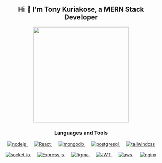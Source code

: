 <h2 align="center">Hi 👋 I'm Tony Kuriakose, a MERN Stack Developer</h2>

<div align="center">
    <img src="https://user-images.githubusercontent.com/97904458/200912394-9ab7bea1-30fa-4a70-a460-d53e759c511c.gif" style="width: 300px;" alt="">
</div>

<h3 align="center">Languages and Tools</h3>
<p align="center">
    <p align="center"> 
        <a href="https://nodejs.org" target="_blank" rel="noreferrer"> 
            <img src="https://img.shields.io/badge/node.js-6DA55F?style=for-the-badge&logo=node.js&logoColor=white" alt="nodejs" /> 
        </a>
        <span style="margin-right: 20px;"></span>
        <a href="https://reactjs.org/" target="_blank" rel="noreferrer">
            <img src="https://img.shields.io/badge/React-%2320232a.svg?style=for-the-badge&logo=react&logoColor=%2361DAFB" alt="React" />
        </a>
        <span style="margin-right: 20px;"></span>
        <a href="https://www.mongodb.com/" target="_blank" rel="noreferrer"> 
            <img src="https://img.shields.io/badge/MongoDB-%234ea94b.svg?style=for-the-badge&logo=mongodb&logoColor=white" alt="mongodb" /> 
        </a>
        <span style="margin-right: 20px;"></span>
        <a href="https://www.postgresql.org/" target="_blank" rel="noreferrer"> 
            <img src="https://img.shields.io/badge/PostgreSQL-%23316192.svg?style=for-the-badge&logo=postgresql&logoColor=white" alt="postgresql" />
        </a>
        <span style="margin-right: 20px;"></span>
        <a href="https://tailwindcss.com/" target="_blank" rel="noreferrer"> 
            <img src="https://img.shields.io/badge/Tailwind%20CSS-%2338B2AC.svg?style=for-the-badge&logo=tailwind-css&logoColor=white" alt="tailwindcss" />
        </a>
        <br><br>
        <!-- Added Socket.io before Express -->
        <a href="https://socket.io/" target="_blank" rel="noreferrer"> 
            <img src="https://img.shields.io/badge/Socket.io-%23000000.svg?style=for-the-badge&logo=socket.io&logoColor=white" alt="socket.io" /> 
        </a>
        <span style="margin-right: 20px;"></span>
        <a href="https://expressjs.com/" target="_blank" rel="noreferrer">
            <img src="https://img.shields.io/badge/express.js-%23404D59.svg?style=for-the-badge&logo=express&logoColor=%2361DAFB" alt="Express.js" />
        </a>
        <span style="margin-right: 20px;"></span>
        <a href="https://www.figma.com/" target="_blank" rel="noreferrer"> 
            <img src="https://img.shields.io/badge/figma-%23F24E1E.svg?style=for-the-badge&logo=figma&logoColor=white" alt="figma"/> 
        </a> 
        <span style="margin-right: 20px;"></span>      
        <a href="#" target="_blank" rel="noreferrer">
            <img src="https://img.shields.io/badge/JWT-black?style=for-the-badge&logo=JSON%20web%20tokens" alt="JWT" />
        </a>
        <span style="margin-right: 20px;"></span>
        <a href="https://aws.amazon.com" target="_blank" rel="noreferrer"> 
            <img src="https://img.shields.io/badge/AWS-%23FF9900.svg?style=for-the-badge&logo=amazon-aws&logoColor=white" alt="aws" /> 
        </a>         
        <span style="margin-right: 20px;"></span>     
        <a href="https://www.nginx.com" target="_blank" rel="noreferrer"> 
            <img src="https://img.shields.io/badge/nginx-%23009639.svg?style=for-the-badge&logo=nginx&logoColor=white" alt="nginx" /> 
        </a> 
    </p>  
</p>

<div align="center">
    <img src="https://github-readme-stats.vercel.app/api/top-langs/?username=tonykuriakose&theme=dark&hide_border=true&include_all_commits=false&count_private=false&layout=compact" alt=""><br>
    <img src="https://github-readme-stats.vercel.app/api?username=tonykuriakose&theme=dark&hide_border=true&include_all_commits=false&count_private=false" alt="">
    <img src="https://github-readme-streak-stats.herokuapp.com/?user=tonykuriakose&theme=dark&hide_border=true" alt="">
</div>
